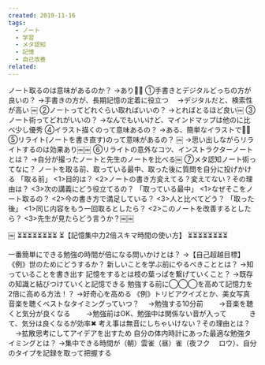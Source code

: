 ```yaml
---
created: 2019-11-16
tags:
  - ノート
  - 学習
  - メタ認知
  - 記憶
  - 自己改善
related:
---
```


ノート取るのは意味があるのか？
→あり🙆‍♀️
①手書きとデジタルどっちの方が良いの？
→手書きの方が、長期記憶の定着に役立つ
　→デジタルだと、検索性が高い
￼ ②ノートってどれぐらい取ればいいの？
→とればとるほど良い￼
③ノート術ってどれがいいの？
→なんでもいいけど、マインドマップは他のに比べ少し優秀
④イラスト描くのって意味あるの？
→ある、簡単なイラストで🙆‍♀️
⑤リライト(ノートを書き直す)のって意味があるの？
￼ →思い出しながらリライトするのは効果あり￼￼
⑥リライトの意外なコツ、インストラクターノートとは？
→自分が撮ったノートと先生のノートを比べる￼
⑦メタ認知ノート術ってなに？
ノートを取る前、取っている最中、取った後に質問を自分に投げかける
「取る前」
<1>目的は？
<2>ノートの書き方変えてる？変えてない？その理由は？
<3>次の講義にどう役立てるの？
「取っている最中」
<1>なぜそこをノート取るの？
<2>今の書き方で満足している？
<3>人と比べてどう？
「取った後」
<1>同じ内容をもう一回取るとしたら？
<2>このノートを改善するとしたら？
<3>先生が見たらどう言うか？￼￼


￼ ⏳⏳⏳⏳⏳⏳⏳⏳
⏳【記憶集中力2倍スキマ時間の使い方】
⏳⏳⏳⏳⏳⏳⏳⏳


一番簡単にできる勉強の時間が倍になる問いかけとは？
→【自己超越目標】
《例》世のためにどうするか？
新しいことを学ぶ前にやるべきこととは？
→知っていることを書き出す
記憶をするとは枝の葉っぱを繋げていくこと？
→既存の知識と結びつけていくと記憶できる
勉強する前に◯◯◯を高めて記憶力を2倍に高める方法！？
→好奇心を高める
《例》トリビアクイズとか、美女写真
音楽を聴くベストなタイミングっていつ？
　→勉強する10分前
　　→音楽を聴くと気分が良くなる
　　→勉強前はOK、勉強中は関係ない音が入って
　　　きて、気分は良くなるが効率✖︎
考え事は無音にしちゃいけない？その理由とは？
　→拡散思考にしてアイデアを出すため
自分の体内時計にあった最適な勉強タイミングとは？
→集中できる時間が（朝）雲雀（昼）雀（夜フク
　ロウ）、自分のタイプを記録を取って把握する
